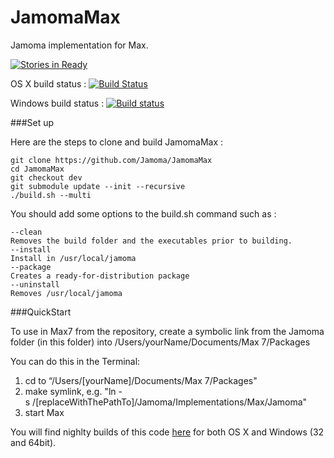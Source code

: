 
JamomaMax
=========
Jamoma implementation for Max.

[![Stories in Ready](https://badge.waffle.io/jamoma/jamomamax.png?label=ready&title=Ready)](https://waffle.io/jamoma/jamomamax)

OS X build status : [![Build Status](https://travis-ci.org/jamoma/JamomaMax.svg?branch=dev)](https://travis-ci.org/jamoma/JamomaMax)

Windows build status : [![Build status](https://ci.appveyor.com/api/projects/status/yqv0mv6yrcd41jej?svg=true)](https://ci.appveyor.com/project/avilleret/jamomamax)

###Set up 

Here are the steps to clone and build JamomaMax :
    
    git clone https://github.com/Jamoma/JamomaMax
    cd JamomaMax
    git checkout dev
    git submodule update --init --recursive 
    ./build.sh --multi

You should add some options to the build.sh command such as : 

    --clean
    Removes the build folder and the executables prior to building.
    --install
    Install in /usr/local/jamoma
    --package
    Creates a ready-for-distribution package 
    --uninstall
    Removes /usr/local/jamoma
  
###QuickStart

To use in Max7 from the repository, create a symbolic link from the Jamoma folder (in this folder) into /Users/yourName/Documents/Max 7/Packages    
    
You can do this in the Terminal:    
1. cd to “/Users/[yourName]/Documents/Max 7/Packages"    
2. make symlink, e.g. "ln -s /[replaceWithThePathTo]/Jamoma/Implementations/Max/Jamoma"    
3. start Max    

You will find nighlty builds of this code [here](https://github.com/jamoma/nightly-builds) for both OS X and Windows (32 and 64bit).

